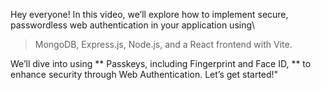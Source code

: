 Hey everyone! In this video, we’ll explore how to implement secure, passwordless web authentication in your application using\
> MongoDB, 
 Express.js,
Node.js,
 and a React frontend with Vite.
  
  
   We’ll dive into using **  Passkeys, including Fingerprint  and Face ID, **  to enhance security through Web Authentication. Let’s get started!"

